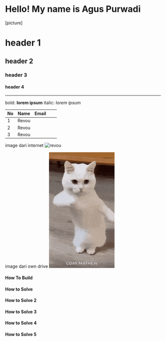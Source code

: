 # Hello! My name is **Agus Purwadi**
[picture]
# header 1
## header 2
### header 3
#### header 4

---

bold: **lorem ipsum**
italic: _lorem ipsum_

| No | Name  | Email |   |   |
|----|-------|-------|---|---|
| 1  | Revou |       |   |   |
| 2  | Revou |       |   |   |
| 3  | Revou |       |   |   |

image dari internet
![revou](https://journal.revou.co/content/images/2022/10/10072022---Journal-Refresh-Banner-Kenalan.png)

image dari own drive
![revou](asset/cool-fun.gif)


#### How To Build

#### How to Solve

#### How to Solve 2

#### How to Solve 3

#### How to Solve 4

#### How to Solve 5